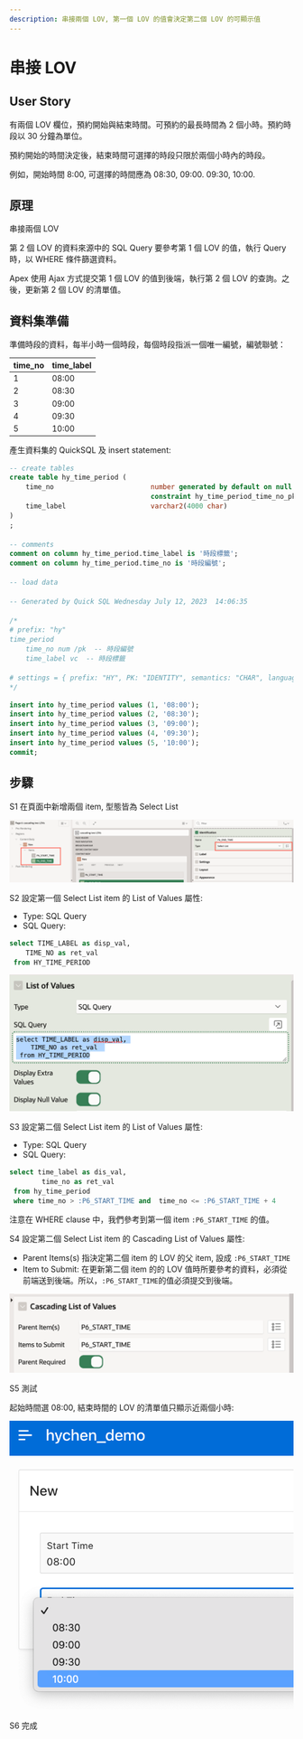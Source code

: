 ```yaml
---
description: 串接兩個 LOV, 第一個 LOV 的值會決定第二個 LOV 的可顯示值
---
```


# 串接 LOV

## User Story

有兩個 LOV 欄位，預約開始與結束時間。可預約的最長時間為 2 個小時。預約時段以 30 分鐘為單位。

預約開始的時間決定後，結束時間可選擇的時段只限於兩個小時內的時段。

例如，開始時間 8:00, 可選擇的時間應為 08:30, 09:00. 09:30, 10:00.&#x20;

## 原理

串接兩個 LOV&#x20;

第 2 個 LOV 的資料來源中的 SQL Query 要參考第 1 個 LOV 的值，執行 Query 時，以 WHERE 條件篩選資料。

Apex 使用 Ajax 方式提交第 1 個 LOV 的值到後端，執行第 2 個 LOV 的查詢。之後，更新第 2 個 LOV 的清單值。

## 資料集準備

準備時段的資料，每半小時一個時段，每個時段指派一個唯一編號，編號聯號：

| time\_no | time\_label |
| -------- | ----------- |
| 1        | 08:00       |
| 2        | 08:30       |
| 3        | 09:00       |
| 4        | 09:30       |
| 5        | 10:00       |

產生資料集的 QuickSQL 及 insert statement:

```sql
-- create tables
create table hy_time_period (
    time_no                        number generated by default on null as identity 
                                   constraint hy_time_period_time_no_pk primary key,
    time_label                     varchar2(4000 char)
)
;

-- comments
comment on column hy_time_period.time_label is '時段標籤';
comment on column hy_time_period.time_no is '時段編號';

-- load data
 
-- Generated by Quick SQL Wednesday July 12, 2023  14:06:35
 
/*
# prefix: "hy"
time_period
    time_no num /pk  -- 時段編號
    time_label vc  -- 時段標籤

# settings = { prefix: "HY", PK: "IDENTITY", semantics: "CHAR", language: "EN", APEX: true }
*/
```

```sql
insert into hy_time_period values (1, '08:00');
insert into hy_time_period values (2, '08:30');
insert into hy_time_period values (3, '09:00');
insert into hy_time_period values (4, '09:30');
insert into hy_time_period values (5, '10:00');
commit;
```

## 步驟

S1 在頁面中新增兩個 item, 型態皆為 Select List&#x20;

![](<../.gitbook/assets/image (1) (2) (1).png>)

S2 設定第一個 Select List item 的 List of Values 屬性:

* Type: SQL Query
* SQL Query:

```sql
select TIME_LABEL as disp_val,
    TIME_NO as ret_val 
 from HY_TIME_PERIOD
```

![](<../.gitbook/assets/image (16) (1).png>)

S3 設定第二個 Select List item 的 List of Values 屬性:

* Type: SQL Query
* SQL Query:

```sql
select time_label as dis_val, 
        time_no as ret_val
 from hy_time_period 
 where time_no > :P6_START_TIME and  time_no <= :P6_START_TIME + 4
```

注意在 WHERE clause 中，我們參考到第一個 item `:P6_START_TIME` 的值。

S4  設定第二個 Select List item 的 Cascading List of Values 屬性:

* Parent Items(s) 指決定第二個 item 的 LOV 的父 item, 設成  `:P6_START_TIME`
* Item to Submit: 在更新第二個 item 的的 LOV 值時所要參考的資料，必須從前端送到後端。所以，`:P6_START_TIME`的值必須提交到後端。

![](<../.gitbook/assets/image (17) (1).png>)

S5 測試

起始時間選 08:00, 結束時間的 LOV 的清單值只顯示近兩個小時:

![](<../.gitbook/assets/image (10) (1).png>)

S6 完成

